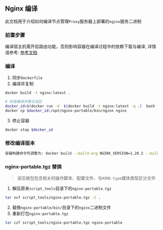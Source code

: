 ## Nginx 编译
此文档用于介绍如何编译节点管理``Proxy``服务器上部署的``nginx``服务二进制

### 前置步骤
编译宿主机需开启路由功能，否则影响容器在编译过程中的依赖下载与编译, 详情请参考: [参考文档](https://stackoverflow.com/questions/41453263/docker-networking-disabled-warning-ipv4-forwarding-is-disabled-networking-wil)

### 编译
1. 同步``Dockerfile``
2. 编译并复制
```bash
docker build -t nginx:latest .

# 检查编译步骤无误后
docker_id=$(docker run -d  $(docker build -t nginx:latest -q .)  bash -c "while true; do echo hello world; sleep 1; done")
docker cp $docker_id:/opt/nginx-portable/bin/nginx nginx 
```
3. 停止容器
```bash
docker stop $docker_id
 ```

### 修改编译版本
```bash
容器构建命令可调整为: docker build --build-arg NGINX_VERSION=1.20.2 --build-arg OPENSSL_VERSION=1.1.2 -t nginx:latest .
```

### nginx-portable.tgz 替换
> 该压缩包包含相关的操作脚本、配置文件、与``MIME-type``媒体类型区分文件
1. 解压原来``script_tools``目录下的``nginx-portable.tgz``
```bash
tar xvf script_tools/nginx-portable.tgz -C .
```
2. 替换``nginx-portable/bin/``目录下的``nginx``二进制文件
3. 重新打包``nginx-portable.tgz``
```bash
tar czf script_tools/nginx-portable.tgz nginx-portable
```